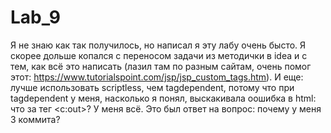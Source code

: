 # Lab_9
Я не знаю как так получилось, но написал я эту лабу очень бысто. Я скорее дольше копался с переносом задачи из методички в idea и с тем, как всё это написать (лазил там по разным сайтам, очень помог этот: https://www.tutorialspoint.com/jsp/jsp_custom_tags.htm). И еще: лучше использовать scriptless, чем tagdependent, потому что при tagdependent у меня, насколько я понял, выскакивала оошибка в html: что за тег <c:out>? У меня всё. Это был ответ на вопрос: почему у меня 3 коммита?
